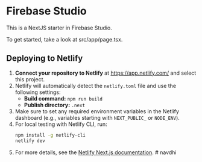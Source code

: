 # Firebase Studio

This is a NextJS starter in Firebase Studio.

To get started, take a look at src/app/page.tsx.

## Deploying to Netlify

1. **Connect your repository to Netlify** at https://app.netlify.com/ and select this project.
2. Netlify will automatically detect the `netlify.toml` file and use the following settings:
   - **Build command:** `npm run build`
   - **Publish directory:** `.next`
3. Make sure to set any required environment variables in the Netlify dashboard (e.g., variables starting with `NEXT_PUBLIC_` or `NODE_ENV`).
4. For local testing with Netlify CLI, run:
   ```sh
   npm install -g netlify-cli
   netlify dev
   ```
5. For more details, see the [Netlify Next.js documentation](https://docs.netlify.com/integrations/frameworks/next-js/).
#   n a v d h i  
 